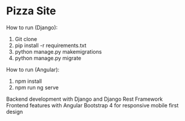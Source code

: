 # Pizza Site


How to run (Django):

1. Git clone
2. pip install -r requirements.txt
3. python manage.py makemigrations
4. python manage.py migrate

How to run (Angular):

1. npm install
2. npm run ng serve

Backend development with Django and Django Rest Framework  
Frontend features with Angular
Bootstrap 4 for responsive mobile first design
